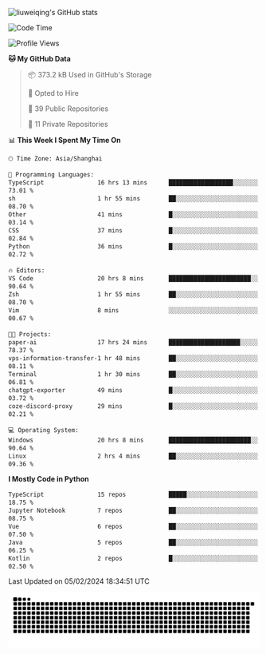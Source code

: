 ![liuweiqing's GitHub stats](https://github-readme-stats.vercel.app/api?username=14790897&show_icons=true&locale=cn&include_all_commits=true&count_private=true)

<!--START_SECTION:waka-->
![Code Time](http://img.shields.io/badge/Code%20Time-710%20hrs%2023%20mins-blue)

![Profile Views](http://img.shields.io/badge/Profile%20Views-37-blue)

**🐱 My GitHub Data** 

> 📦 373.2 kB Used in GitHub's Storage 
 > 
> 💼 Opted to Hire
 > 
> 📜 39 Public Repositories 
 > 
> 🔑 11 Private Repositories 
 > 
📊 **This Week I Spent My Time On** 

```text
🕑︎ Time Zone: Asia/Shanghai

💬 Programming Languages: 
TypeScript               16 hrs 13 mins      ██████████████████░░░░░░░   73.01 % 
sh                       1 hr 55 mins        ██░░░░░░░░░░░░░░░░░░░░░░░   08.70 % 
Other                    41 mins             █░░░░░░░░░░░░░░░░░░░░░░░░   03.14 % 
CSS                      37 mins             █░░░░░░░░░░░░░░░░░░░░░░░░   02.84 % 
Python                   36 mins             █░░░░░░░░░░░░░░░░░░░░░░░░   02.72 % 

🔥 Editors: 
VS Code                  20 hrs 8 mins       ███████████████████████░░   90.64 % 
Zsh                      1 hr 55 mins        ██░░░░░░░░░░░░░░░░░░░░░░░   08.70 % 
Vim                      8 mins              ░░░░░░░░░░░░░░░░░░░░░░░░░   00.67 % 

🐱‍💻 Projects: 
paper-ai                 17 hrs 24 mins      ████████████████████░░░░░   78.37 % 
vps-information-transfer-1 hr 48 mins        ██░░░░░░░░░░░░░░░░░░░░░░░   08.11 % 
Terminal                 1 hr 30 mins        ██░░░░░░░░░░░░░░░░░░░░░░░   06.81 % 
chatgpt-exporter         49 mins             █░░░░░░░░░░░░░░░░░░░░░░░░   03.72 % 
coze-discord-proxy       29 mins             █░░░░░░░░░░░░░░░░░░░░░░░░   02.21 % 

💻 Operating System: 
Windows                  20 hrs 8 mins       ███████████████████████░░   90.64 % 
Linux                    2 hrs 4 mins        ██░░░░░░░░░░░░░░░░░░░░░░░   09.36 % 
```

**I Mostly Code in Python** 

```text
TypeScript               15 repos            █████░░░░░░░░░░░░░░░░░░░░   18.75 % 
Jupyter Notebook         7 repos             ██░░░░░░░░░░░░░░░░░░░░░░░   08.75 % 
Vue                      6 repos             ██░░░░░░░░░░░░░░░░░░░░░░░   07.50 % 
Java                     5 repos             ██░░░░░░░░░░░░░░░░░░░░░░░   06.25 % 
Kotlin                   2 repos             █░░░░░░░░░░░░░░░░░░░░░░░░   02.50 % 
```




 Last Updated on 05/02/2024 18:34:51 UTC
<!--END_SECTION:waka-->

<picture>
  <source media="(prefers-color-scheme: dark)" srcset="https://raw.githubusercontent.com/14790897/14790897/output/github-contribution-grid-snake-dark.svg" />
  <source media="(prefers-color-scheme: light)" srcset="https://raw.githubusercontent.com/14790897/14790897/output/github-contribution-grid-snake.svg" />
  <img alt="github-snake" src="https://raw.githubusercontent.com/14790897/14790897/output/github-contribution-grid-snake.svg" />
</picture>
